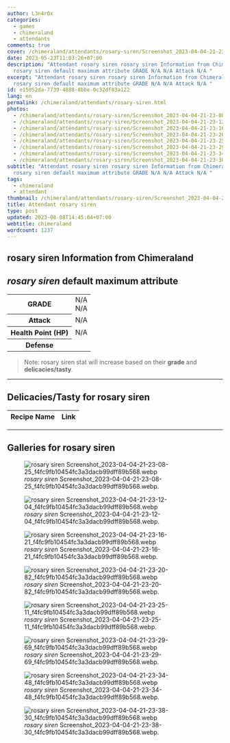 ```yaml
---
author: L3n4r0x
categories:
  - games
  - chimeraland
  - attendants
comments: true
cover: /chimeraland/attendants/rosary-siren/Screenshot_2023-04-04-21-23-08-25_f4fc9fb10454fc3a3dacb99dff89b568.webp
date: 2023-05-23T11:03:26+07:00
description: "Attendant rosary siren rosary siren Information from Chimeraland
  rosary siren default maximum attribute GRADE N/A N/A Attack N/A "
excerpt: "Attendant rosary siren rosary siren Information from Chimeraland
  rosary siren default maximum attribute GRADE N/A N/A Attack N/A "
id: e15052da-7739-4888-8bbe-0c32df83a122
lang: en
permalink: /chimeraland/attendants/rosary-siren.html
photos:
  - /chimeraland/attendants/rosary-siren/Screenshot_2023-04-04-21-23-08-25_f4fc9fb10454fc3a3dacb99dff89b568.webp
  - /chimeraland/attendants/rosary-siren/Screenshot_2023-04-04-21-23-12-04_f4fc9fb10454fc3a3dacb99dff89b568.webp
  - /chimeraland/attendants/rosary-siren/Screenshot_2023-04-04-21-23-16-21_f4fc9fb10454fc3a3dacb99dff89b568.webp
  - /chimeraland/attendants/rosary-siren/Screenshot_2023-04-04-21-23-20-82_f4fc9fb10454fc3a3dacb99dff89b568.webp
  - /chimeraland/attendants/rosary-siren/Screenshot_2023-04-04-21-23-25-11_f4fc9fb10454fc3a3dacb99dff89b568.webp
  - /chimeraland/attendants/rosary-siren/Screenshot_2023-04-04-21-23-29-69_f4fc9fb10454fc3a3dacb99dff89b568.webp
  - /chimeraland/attendants/rosary-siren/Screenshot_2023-04-04-21-23-34-48_f4fc9fb10454fc3a3dacb99dff89b568.webp
  - /chimeraland/attendants/rosary-siren/Screenshot_2023-04-04-21-23-38-30_f4fc9fb10454fc3a3dacb99dff89b568.webp
subtitle: "Attendant rosary siren rosary siren Information from Chimeraland
  rosary siren default maximum attribute GRADE N/A N/A Attack N/A "
tags:
  - chimeraland
  - attendant
thumbnail: /chimeraland/attendants/rosary-siren/Screenshot_2023-04-04-21-23-08-25_f4fc9fb10454fc3a3dacb99dff89b568.webp
title: Attendant rosary siren
type: post
updated: 2023-08-08T14:45:04+07:00
webtitle: chimeraland
wordcount: 1237
---
```


<link
  rel="stylesheet"
  href="https://rawcdn.githack.com/dimaslanjaka/Web-Manajemen/870a349/css/bootstrap-5-3-0-alpha3-wrapper.css"
/>
<section id="bootstrap-wrapper">
  <div data-bs-theme="dark">
    <h2>rosary siren Information from Chimeraland</h2>
    <h2 id="attribute"><i>rosary siren</i> default maximum attribute</h2>
    <div class="row">
      <div class="col mb-2">
        <div class="card">
          <div class="card-body">
            <table>
              <tr>
                <th>GRADE</th>
                <td>N/A <br />N/A</td>
              </tr>
              <tr>
                <th>Attack</th>
                <td>N/A</td>
              </tr>
              <tr>
                <th>Health Point (HP)</th>
                <td>N/A</td>
              </tr>
              <tr>
                <th>Defense</th>
                <td></td>
              </tr>
            </table>
          </div>
        </div>
      </div>
    </div>
    <blockquote class="bd-callout bd-callout-warning">
      Note: rosary siren stat will increase based on their <b>grade</b> and
      <b>delicacies/tasty</b>.
    </blockquote>
    <hr />
    <h2 id="delicacies">Delicacies/Tasty for rosary siren</h2>
    <div class="card">
      <div class="card-body">
        <div class="table-responsive">
          <table class="table table-striped">
            <thead>
              <tr>
                <th>Recipe Name</th>
                <th>Link</th>
              </tr>
            </thead>
            <tbody></tbody>
          </table>
        </div>
      </div>
    </div>
    <hr />
    <div id="gallery">
      <h2>Galleries for rosary siren</h2>
      <div class="row">
        <div class="col-lg-6 col-12">
          <figure>
            <img
              src="https://www.webmanajemen.com/chimeraland/attendants/rosary-siren/Screenshot_2023-04-04-21-23-08-25_f4fc9fb10454fc3a3dacb99dff89b568.webp"
              alt="rosary siren Screenshot_2023-04-04-21-23-08-25_f4fc9fb10454fc3a3dacb99dff89b568.webp"
            />
            <figcaption style="word-wrap: break-word">
              <i>rosary siren</i>
              Screenshot_2023-04-04-21-23-08-25_f4fc9fb10454fc3a3dacb99dff89b568.webp.
            </figcaption>
          </figure>
        </div>
        <div class="col-lg-6 col-12">
          <figure>
            <img
              src="https://www.webmanajemen.com/chimeraland/attendants/rosary-siren/Screenshot_2023-04-04-21-23-12-04_f4fc9fb10454fc3a3dacb99dff89b568.webp"
              alt="rosary siren Screenshot_2023-04-04-21-23-12-04_f4fc9fb10454fc3a3dacb99dff89b568.webp"
            />
            <figcaption style="word-wrap: break-word">
              <i>rosary siren</i>
              Screenshot_2023-04-04-21-23-12-04_f4fc9fb10454fc3a3dacb99dff89b568.webp.
            </figcaption>
          </figure>
        </div>
        <div class="col-lg-6 col-12">
          <figure>
            <img
              src="https://www.webmanajemen.com/chimeraland/attendants/rosary-siren/Screenshot_2023-04-04-21-23-16-21_f4fc9fb10454fc3a3dacb99dff89b568.webp"
              alt="rosary siren Screenshot_2023-04-04-21-23-16-21_f4fc9fb10454fc3a3dacb99dff89b568.webp"
            />
            <figcaption style="word-wrap: break-word">
              <i>rosary siren</i>
              Screenshot_2023-04-04-21-23-16-21_f4fc9fb10454fc3a3dacb99dff89b568.webp.
            </figcaption>
          </figure>
        </div>
        <div class="col-lg-6 col-12">
          <figure>
            <img
              src="https://www.webmanajemen.com/chimeraland/attendants/rosary-siren/Screenshot_2023-04-04-21-23-20-82_f4fc9fb10454fc3a3dacb99dff89b568.webp"
              alt="rosary siren Screenshot_2023-04-04-21-23-20-82_f4fc9fb10454fc3a3dacb99dff89b568.webp"
            />
            <figcaption style="word-wrap: break-word">
              <i>rosary siren</i>
              Screenshot_2023-04-04-21-23-20-82_f4fc9fb10454fc3a3dacb99dff89b568.webp.
            </figcaption>
          </figure>
        </div>
        <div class="col-lg-6 col-12">
          <figure>
            <img
              src="https://www.webmanajemen.com/chimeraland/attendants/rosary-siren/Screenshot_2023-04-04-21-23-25-11_f4fc9fb10454fc3a3dacb99dff89b568.webp"
              alt="rosary siren Screenshot_2023-04-04-21-23-25-11_f4fc9fb10454fc3a3dacb99dff89b568.webp"
            />
            <figcaption style="word-wrap: break-word">
              <i>rosary siren</i>
              Screenshot_2023-04-04-21-23-25-11_f4fc9fb10454fc3a3dacb99dff89b568.webp.
            </figcaption>
          </figure>
        </div>
        <div class="col-lg-6 col-12">
          <figure>
            <img
              src="https://www.webmanajemen.com/chimeraland/attendants/rosary-siren/Screenshot_2023-04-04-21-23-29-69_f4fc9fb10454fc3a3dacb99dff89b568.webp"
              alt="rosary siren Screenshot_2023-04-04-21-23-29-69_f4fc9fb10454fc3a3dacb99dff89b568.webp"
            />
            <figcaption style="word-wrap: break-word">
              <i>rosary siren</i>
              Screenshot_2023-04-04-21-23-29-69_f4fc9fb10454fc3a3dacb99dff89b568.webp.
            </figcaption>
          </figure>
        </div>
        <div class="col-lg-6 col-12">
          <figure>
            <img
              src="https://www.webmanajemen.com/chimeraland/attendants/rosary-siren/Screenshot_2023-04-04-21-23-34-48_f4fc9fb10454fc3a3dacb99dff89b568.webp"
              alt="rosary siren Screenshot_2023-04-04-21-23-34-48_f4fc9fb10454fc3a3dacb99dff89b568.webp"
            />
            <figcaption style="word-wrap: break-word">
              <i>rosary siren</i>
              Screenshot_2023-04-04-21-23-34-48_f4fc9fb10454fc3a3dacb99dff89b568.webp.
            </figcaption>
          </figure>
        </div>
        <div class="col-lg-6 col-12">
          <figure>
            <img
              src="https://www.webmanajemen.com/chimeraland/attendants/rosary-siren/Screenshot_2023-04-04-21-23-38-30_f4fc9fb10454fc3a3dacb99dff89b568.webp"
              alt="rosary siren Screenshot_2023-04-04-21-23-38-30_f4fc9fb10454fc3a3dacb99dff89b568.webp"
            />
            <figcaption style="word-wrap: break-word">
              <i>rosary siren</i>
              Screenshot_2023-04-04-21-23-38-30_f4fc9fb10454fc3a3dacb99dff89b568.webp.
            </figcaption>
          </figure>
        </div>
      </div>
    </div>
  </div>
</section>